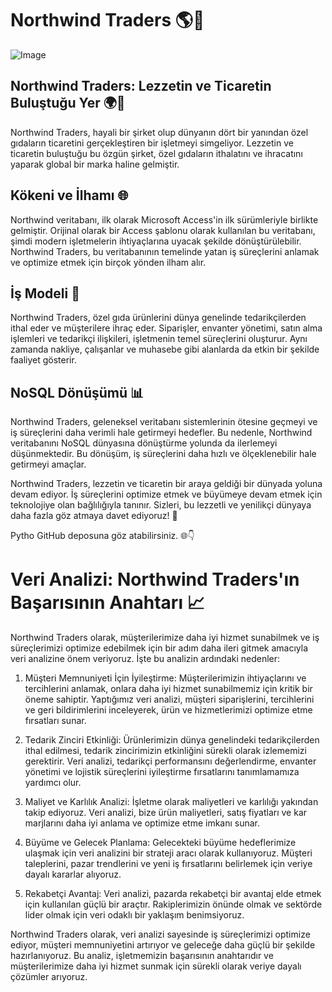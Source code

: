 # Northwind Traders 🌎🚢 
![Image](https://d1muf25xaso8hp.cloudfront.net/https%3A%2F%2Ff2fa1cdd9340fae53fcb49f577292458.cdn.bubble.io%2Ff1686042001379x858860310565452900%2Fdownload%2520%25282%2529.png?w=&h=&auto=compress&dpr=1&fit=max)

## Northwind Traders: Lezzetin ve Ticaretin Buluştuğu Yer 🌍🚢

Northwind Traders, hayali bir şirket olup dünyanın dört bir yanından özel gıdaların ticaretini gerçekleştiren bir işletmeyi simgeliyor. Lezzetin ve ticaretin buluştuğu bu özgün şirket, özel gıdaların ithalatını ve ihracatını yaparak global bir marka haline gelmiştir.

## Kökeni ve İlhamı 🌐

Northwind veritabanı, ilk olarak Microsoft Access'in ilk sürümleriyle birlikte gelmiştir. Orijinal olarak bir Access şablonu olarak kullanılan bu veritabanı, şimdi modern işletmelerin ihtiyaçlarına uyacak şekilde dönüştürülebilir. Northwind Traders, bu veritabanının temelinde yatan iş süreçlerini anlamak ve optimize etmek için birçok yönden ilham alır.

## İş Modeli 💼

Northwind Traders, özel gıda ürünlerini dünya genelinde tedarikçilerden ithal eder ve müşterilere ihraç eder. Siparişler, envanter yönetimi, satın alma işlemleri ve tedarikçi ilişkileri, işletmenin temel süreçlerini oluşturur. Aynı zamanda nakliye, çalışanlar ve muhasebe gibi alanlarda da etkin bir şekilde faaliyet gösterir.

## NoSQL Dönüşümü 📊

Northwind Traders, geleneksel veritabanı sistemlerinin ötesine geçmeyi ve iş süreçlerini daha verimli hale getirmeyi hedefler. Bu nedenle, Northwind veritabanını NoSQL dünyasına dönüştürme yolunda da ilerlemeyi düşünmektedir. Bu dönüşüm, iş süreçlerini daha hızlı ve ölçeklenebilir hale getirmeyi amaçlar.

Northwind Traders, lezzetin ve ticaretin bir araya geldiği bir dünyada yoluna devam ediyor. İş süreçlerini optimize etmek ve büyümeye devam etmek için teknolojiye olan bağlılığıyla tanınır. Sizleri, bu lezzetli ve yenilikçi dünyaya daha fazla göz atmaya davet ediyoruz! 💫

Pytho GitHub deposuna göz atabilirsiniz. 🌐👇

# Veri Analizi: Northwind Traders'ın Başarısının Anahtarı 📈

Northwind Traders olarak, müşterilerimize daha iyi hizmet sunabilmek ve iş süreçlerimizi optimize edebilmek için bir adım daha ileri gitmek amacıyla veri analizine önem veriyoruz. İşte bu analizin ardındaki nedenler:

1. Müşteri Memnuniyeti İçin İyileştirme: Müşterilerimizin ihtiyaçlarını ve tercihlerini anlamak, onlara daha iyi hizmet sunabilmemiz için kritik bir öneme sahiptir. Yaptığımız veri analizi, müşteri siparişlerini, tercihlerini ve geri bildirimlerini inceleyerek, ürün ve hizmetlerimizi optimize etme fırsatları sunar.

2. Tedarik Zinciri Etkinliği: Ürünlerimizin dünya genelindeki tedarikçilerden ithal edilmesi, tedarik zincirimizin etkinliğini sürekli olarak izlememizi gerektirir. Veri analizi, tedarikçi performansını değerlendirme, envanter yönetimi ve lojistik süreçlerini iyileştirme fırsatlarını tanımlamamıza yardımcı olur.

3. Maliyet ve Karlılık Analizi: İşletme olarak maliyetleri ve karlılığı yakından takip ediyoruz. Veri analizi, bize ürün maliyetleri, satış fiyatları ve kar marjlarını daha iyi anlama ve optimize etme imkanı sunar.

4. Büyüme ve Gelecek Planlama: Gelecekteki büyüme hedeflerimize ulaşmak için veri analizini bir strateji aracı olarak kullanıyoruz. Müşteri taleplerini, pazar trendlerini ve yeni iş fırsatlarını belirlemek için veriye dayalı kararlar alıyoruz.

5. Rekabetçi Avantaj: Veri analizi, pazarda rekabetçi bir avantaj elde etmek için kullanılan güçlü bir araçtır. Rakiplerimizin önünde olmak ve sektörde lider olmak için veri odaklı bir yaklaşım benimsiyoruz.

Northwind Traders olarak, veri analizi sayesinde iş süreçlerimizi optimize ediyor, müşteri memnuniyetini artırıyor ve geleceğe daha güçlü bir şekilde hazırlanıyoruz. Bu analiz, işletmemizin başarısının anahtarıdır ve müşterilerimize daha iyi hizmet sunmak için sürekli olarak veriye dayalı çözümler arıyoruz.
